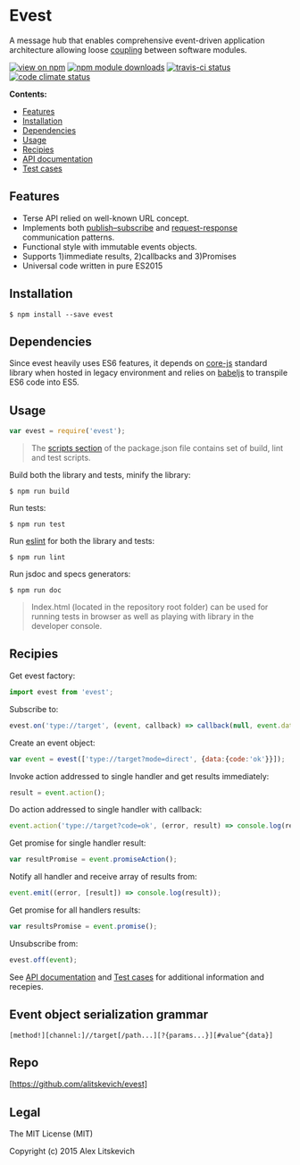 # Evest

A message hub that enables comprehensive event-driven application architecture 
allowing loose [coupling](https://en.wikipedia.org/wiki/Coupling_(computer_programming)) between software modules. 

[![view on npm](http://img.shields.io/npm/v/evest.svg)](https://www.npmjs.org/package/evest)
[![npm module downloads](http://img.shields.io/npm/dt/evest.svg)](https://www.npmjs.org/package/evest)
[![travis-ci status](https://api.travis-ci.org/alitskevich/evest.svg?branch=master)](https://travis-ci.org/alitskevich/evest)
[![code climate status](https://codeclimate.com/github/alitskevich/evest/badges/gpa.svg)](https://codeclimate.com/github/alitskevich/evest)

__Contents:__
* [Features](#features)
* [Installation](#installation)
* [Dependencies](#dependencies)
* [Usage](#usage)
* [Recipies](#recipies)
* [API documentation](https://github.com/alitskevich/evest/tree/master/doc)
* [Test cases](https://github.com/alitskevich/evest/tree/master/spec)

## Features

* Terse API relied on well-known URL concept.
* Implements both [publish–subscribe](https://en.wikipedia.org/wiki/Publish%E2%80%93subscribe_pattern) and [request-response](https://en.wikipedia.org/wiki/Request%E2%80%93response) communication patterns.
* Functional style with immutable events objects.
* Supports 1)immediate results, 2)callbacks and 3)Promises 
* Universal code written in pure ES2015

## Installation

```
$ npm install --save evest
```

## Dependencies

Since evest heavily uses ES6 features, it depends on [core-js](https://github.com/zloirock/core-js) standard library 
when hosted in legacy environment and relies on [babeljs](babeljs.io) to transpile ES6 code into ES5.

## Usage

```js
var evest = require('evest');
```

> The [scripts section](https://github.com/alitskevich/evest/blob/master/package.json) of the package.json file contains set of build, lint and test scripts.

Build both the library and tests, minify the library:
```
$ npm run build
```

Run tests:
```
$ npm run test
```

Run [eslint](http://eslint.org/) for both the library and tests:
```
$ npm run lint
```

Run jsdoc and specs generators:
```
$ npm run doc
```

> Index.html (located in the repository root folder) can be used for running tests in browser as well as playing with library in the developer console.

## Recipies

Get evest factory:
```js
import evest from 'evest';
```

Subscribe to:
```js
evest.on('type://target', (event, callback) => callback(null, event.data.code));
```

Create an event object:
```js
var event = evest(['type://target?mode=direct', {data:{code:'ok'}}]);
```

Invoke action addressed to single handler and get results immediately:
```js
result = event.action();
```

Do action addressed to single handler with callback:
```js
event.action('type://target?code=ok', (error, result) => console.log(result));
```

Get promise for single handler result:
```js
var resultPromise = event.promiseAction();
```

Notify all handler and receive array of results from:
```js
event.emit((error, [result]) => console.log(result));
```

Get promise for all handlers results:
```js
var resultsPromise = event.promise();
```

Unsubscribe from:
```js
evest.off(event);
```

See [API documentation](https://github.com/alitskevich/evest/tree/master/doc) and 
[Test cases](https://github.com/alitskevich/evest/tree/master/test) for additional information and recepies.

## Event object serialization grammar

    [method!][channel:]//target[/path...][?{params...}][#value^{data}]

## Repo

[https://github.com/alitskevich/evest]

## Legal

The MIT License (MIT)

Copyright (c) 2015 Alex Litskevich
